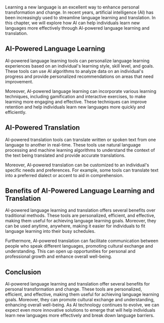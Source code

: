 
Learning a new language is an excellent way to enhance personal transformation and change. In recent years, artificial intelligence (AI) has been increasingly used to streamline language learning and translation. In this chapter, we will explore how AI can help individuals learn new languages more effectively through AI-powered language learning and translation.

AI-Powered Language Learning
----------------------------

AI-powered language learning tools can personalize language learning experiences based on an individual's learning style, skill level, and goals. These tools can use AI algorithms to analyze data on an individual's progress and provide personalized recommendations on areas that need improvement.

Moreover, AI-powered language learning can incorporate various learning techniques, including gamification and interactive exercises, to make learning more engaging and effective. These techniques can improve retention and help individuals learn new languages more quickly and efficiently.

AI-Powered Translation
----------------------

AI-powered translation tools can translate written or spoken text from one language to another in real-time. These tools use natural language processing and machine learning algorithms to understand the context of the text being translated and provide accurate translations.

Moreover, AI-powered translation can be customized to an individual's specific needs and preferences. For example, some tools can translate text into a preferred dialect or accent to aid in comprehension.

Benefits of AI-Powered Language Learning and Translation
--------------------------------------------------------

AI-powered language learning and translation offers several benefits over traditional methods. These tools are personalized, efficient, and effective, making them useful for achieving language learning goals. Moreover, they can be used anytime, anywhere, making it easier for individuals to fit language learning into their busy schedules.

Furthermore, AI-powered translation can facilitate communication between people who speak different languages, promoting cultural exchange and understanding. This can open up opportunities for personal and professional growth and enhance overall well-being.

Conclusion
----------

AI-powered language learning and translation offer several benefits for personal transformation and change. These tools are personalized, efficient, and effective, making them useful for achieving language learning goals. Moreover, they can promote cultural exchange and understanding, enhancing overall well-being. As AI technology continues to evolve, we can expect even more innovative solutions to emerge that will help individuals learn new languages more effectively and break down language barriers.
